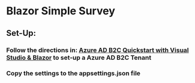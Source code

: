# Blazor Simple Survey
## Set-Up:
### Follow the directions in: [Azure AD B2C Quickstart with Visual Studio & Blazor](https://medium.com/marcus-tee-anytime/azure-ad-b2c-quickstart-with-visual-studio-blazor-563efdff6fdd) to set-up a Azure AD B2C Tenant
### Copy the settings to the appsettings.json file 
